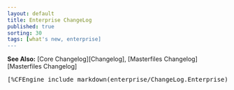 ```yaml
---
layout: default
title: Enterprise ChangeLog
published: true
sorting: 30
tags: [what's new, enterprise]
---
```


**See Also:** [Core Changelog][Changelog], [Masterfiles Changelog][Masterfiles Changelog]

<pre>
[%CFEngine_include_markdown(enterprise/ChangeLog.Enterprise)%]
</pre>
